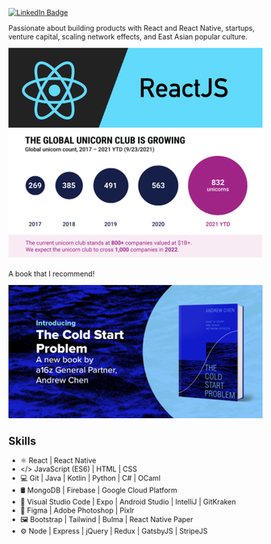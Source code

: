 <!-- ![Profile views](https://gpvc.arturio.dev/wenxchn)   -->
[![LinkedIn Badge](https://img.shields.io/badge/LinkedIn-Profile-informational?style=flat&logo=linkedin&logoColor=white&color=0D76A8)](https://www.linkedin.com/in/wenxchn/)

Passionate about building products with React and React Native, startups, venture capital, scaling network effects, and East Asian popular culture.

![React and React Native Developer](https://github.com/Wenxchn/Wenxchn/blob/main/React.png)
<img src="https://github.com/Wenxchn/Wenxchn/blob/main/UnicornClub.png" width="700">
 
A book that I recommend!

<img src="https://github.com/Wenxchn/Wenxchn/blob/main/TheColdStart.jpg" width="700">

## Skills
* ⚛ React | React Native
* </> JavaScript (ES6) | HTML | CSS
* 💻 Git | Java | Kotlin | Python | C# | OCaml
* 🛢 MongoDB | Firebase | Google Cloud Platform
* 🔧 Visual Studio Code | Expo | Android Studio | IntelliJ | GitKraken
* 🎨 Figma | Adobe Photoshop | Pixlr
* 🖼️ Bootstrap | Tailwind | Bulma | React Native Paper
* ⚙️ Node | Express | jQuery | Redux | GatsbyJS | StripeJS

